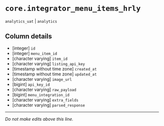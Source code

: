 # `core.integrator_menu_items_hrly`
`analytics_uat` | `analytics`

## Column details
* [integer]   `id`
* [integer]   `menu_item_id`
* [character varying] `item_id`
* [character varying] `listing_api_key`
* [timestamp without time zone] `created_at`
* [timestamp without time zone] `updated_at`
* [character varying] `image_url`
* [bigint]    `api_key_id`
* [character varying] `raw_payload`
* [bigint]    `menu_integration_id`
* [character varying] `extra_fields`
* [character varying] `parsed_response`

-------------------------------------------------------------------------------
*Do not make edits above this line.*
